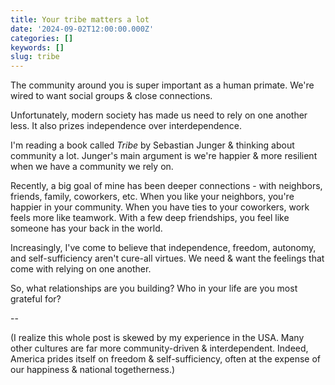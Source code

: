 ```yaml
---
title: Your tribe matters a lot
date: '2024-09-02T12:00:00.000Z'
categories: []
keywords: []
slug: tribe
---
```


The community around you is super important as a human primate. We're wired to want social groups & close connections.

Unfortunately, modern society has made us need to rely on one another less. It also prizes independence over interdependence.

I'm reading a book called *Tribe* by Sebastian Junger & thinking about community a lot. Junger's main argument is we're happier & more resilient when we have a community we rely on.

Recently, a big goal of mine has been deeper connections - with neighbors, friends, family, coworkers, etc. When you like your neighbors, you're happier in your community. When you have ties to your coworkers, work feels more like teamwork. With a few deep friendships, you feel like someone has your back in the world.

Increasingly, I've come to believe that independence, freedom, autonomy, and self-sufficiency aren't cure-all virtues. We need & want the feelings that come with relying on one another.

So, what relationships are you building? Who in your life are you most grateful for?

--

(I realize this whole post is skewed by my experience in the USA. Many other cultures are far more community-driven & interdependent. Indeed, America prides itself on freedom & self-sufficiency, often at the expense of our happiness & national togetherness.)
